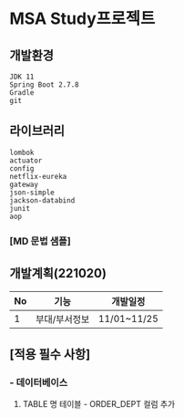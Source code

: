 # MSA Study프로젝트

## 개발환경

```
JDK 11
Spring Boot 2.7.8
Gradle
git
```

## 라이브러리

```
lombok
actuator
config
netflix-eureka
gateway
json-simple
jackson-databind
junit
aop
```


### [MD 문법 샘플]
## 개발계획(221020)
|No|기능|개발일정|
|---|---|---|
|1|부대/부서정보|11/01~11/25|


## [적용 필수 사항]

### - 데이터베이스
1. TABLE 명 테이블 - ORDER_DEPT 컬럼 추가


